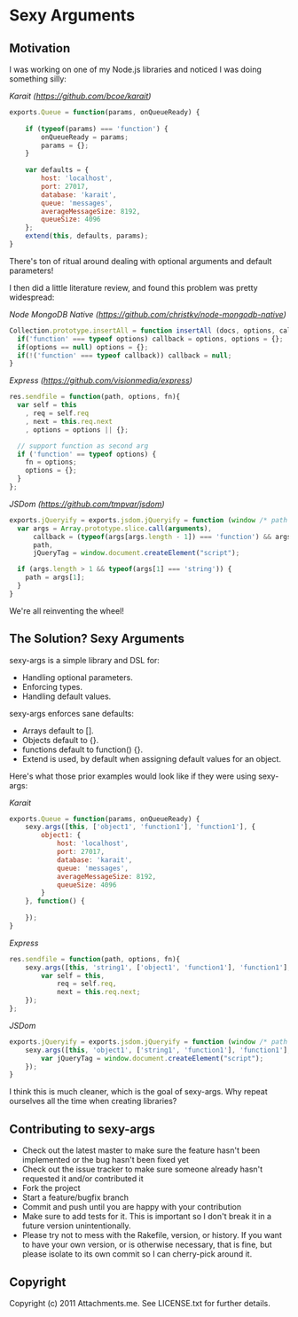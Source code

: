 Sexy Arguments
==============

Motivation
----------

I was working on one of my Node.js libraries and noticed I was doing something silly:

*Karait (https://github.com/bcoe/karait)*

```javascript
exports.Queue = function(params, onQueueReady) {
    
    if (typeof(params) === 'function') {
        onQueueReady = params;
        params = {};
    }
    
    var defaults = {
        host: 'localhost',
        port: 27017,
        database: 'karait',
        queue: 'messages',
        averageMessageSize: 8192,
        queueSize: 4096
    };
    extend(this, defaults, params);
}
```

There's ton of ritual around dealing with optional arguments and default parameters!

I then did a little literature review, and found this problem was pretty widespread:

*Node MongoDB Native (https://github.com/christkv/node-mongodb-native)*

```javascript
Collection.prototype.insertAll = function insertAll (docs, options, callback) {
  if('function' === typeof options) callback = options, options = {};  
  if(options == null) options = {};
  if(!('function' === typeof callback)) callback = null;
}
```

*Express (https://github.com/visionmedia/express)*

```javascript
res.sendfile = function(path, options, fn){
  var self = this
    , req = self.req
    , next = this.req.next
    , options = options || {};

  // support function as second arg
  if ('function' == typeof options) {
    fn = options;
    options = {};
  }
};
```

*JSDom (https://github.com/tmpvar/jsdom)*

```javascript
exports.jQueryify = exports.jsdom.jQueryify = function (window /* path [optional], callback */) {
  var args = Array.prototype.slice.call(arguments),
      callback = (typeof(args[args.length - 1]) === 'function') && args.pop(),
      path,
      jQueryTag = window.document.createElement("script");

  if (args.length > 1 && typeof(args[1] === 'string')) {
    path = args[1];
  }
}
```

We're all reinventing the wheel!

The Solution? Sexy Arguments
----------------------------

sexy-args is a simple library and DSL for:

* Handling optional parameters.
* Enforcing types.
* Handling default values.

sexy-args enforces sane defaults:

* Arrays default to [].
* Objects default to {}.
* functions default to function() {}.
* Extend is used, by default when assigning default values for an object.

Here's what those prior examples would look like if they were using sexy-args:

*Karait*

```javascript
exports.Queue = function(params, onQueueReady) {
	sexy.args([this, ['object1', 'function1'], 'function1'], {
		object1: {
			host: 'localhost',
			port: 27017,
			database: 'karait',
			queue: 'messages',
			averageMessageSize: 8192,
			queueSize: 4096
		}
	}, function() {
		
	});
}
```

*Express*

```javascript
res.sendfile = function(path, options, fn){
	sexy.args([this, 'string1', ['object1', 'function1'], 'function1'], function() {
		var self = this,
			req = self.req,
			next = this.req.next;
	});
};
```

*JSDom*

```javascript
exports.jQueryify = exports.jsdom.jQueryify = function (window /* path [optional], callback */) {
	sexy.args([this, 'object1', ['string1', 'function1'], 'function1'], function() {
		var jQueryTag = window.document.createElement("script");
	});
}
```

I think this is much cleaner, which is the goal of sexy-args. Why repeat ourselves all the time when creating libraries?

Contributing to sexy-args
----------------------
 
* Check out the latest master to make sure the feature hasn't been implemented or the bug hasn't been fixed yet
* Check out the issue tracker to make sure someone already hasn't requested it and/or contributed it
* Fork the project
* Start a feature/bugfix branch
* Commit and push until you are happy with your contribution
* Make sure to add tests for it. This is important so I don't break it in a future version unintentionally.
* Please try not to mess with the Rakefile, version, or history. If you want to have your own version, or is otherwise necessary, that is fine, but please isolate to its own commit so I can cherry-pick around it.

Copyright
---------

Copyright (c) 2011 Attachments.me. See LICENSE.txt for
further details.